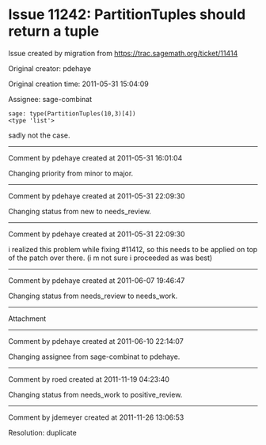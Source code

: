 # Issue 11242: PartitionTuples should return a tuple

Issue created by migration from https://trac.sagemath.org/ticket/11414

Original creator: pdehaye

Original creation time: 2011-05-31 15:04:09

Assignee: sage-combinat


```
sage: type(PartitionTuples(10,3)[4])
<type 'list'>
```

sadly not the case.


---

Comment by pdehaye created at 2011-05-31 16:01:04

Changing priority from minor to major.


---

Comment by pdehaye created at 2011-05-31 22:09:30

Changing status from new to needs_review.


---

Comment by pdehaye created at 2011-05-31 22:09:30

i realized this problem while fixing #11412, so this needs to be applied on top of the patch over there. (i m not sure i proceeded as was best)


---

Comment by pdehaye created at 2011-06-07 19:46:47

Changing status from needs_review to needs_work.


---

Attachment


---

Comment by pdehaye created at 2011-06-10 22:14:07

Changing assignee from sage-combinat to pdehaye.


---

Comment by roed created at 2011-11-19 04:23:40

Changing status from needs_work to positive_review.


---

Comment by jdemeyer created at 2011-11-26 13:06:53

Resolution: duplicate
